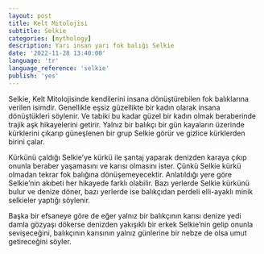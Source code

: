 ```yaml
---
layout: post
title: Kelt Mitolojisi
subtitle: Selkie
categories: [mythology]
description: Yarı insan yarı fok balığı Selkie
date: '2022-11-28 13:40:00'
language: 'tr'
language_reference: 'selkie'
publish: 'yes'
---
```

Selkie, Kelt Mitolojisinde kendilerini insana dönüştürebilen fok balıklarına verilen isimdir. Genellikle eşsiz güzellikte bir kadın olarak insana dönüştükleri söylenir. Ve tabiki bu kadar güzel bir kadın olmak beraberinde trajik aşk hikayelerini getirir.
Yalnız bir balıkçı bir gün kayaların üzerinde kürklerini çıkarıp güneşlenen bir grup Selkie görür ve gizlice kürklerden birini çalar.

Kürkünü çaldığı Selkie’ye kürkü ile şantaj yaparak denizden karaya çıkıp onunla beraber yaşamasını ve karısı olmasını ister. Çünkü Selkie kürkü olmadan tekrar fok balığına dönüşemeyecektir.
Anlatıldığı yere göre Selkie’nin akıbeti her hikayede farklı olabilir. Bazı yerlerde Selkie kürkünü bulur ve denize döner, bazı yerlerde ise balıkçıdan perdeli elli-ayaklı minik selkieler yaptığı söylenir.

Başka bir efsaneye göre de eğer yalnız bir balıkçının karısı denize yedi damla gözyaşı dökerse denizden yakışıklı bir erkek Selkie’nin gelip onunla sevişeceğini, balıkçının karısının yalnız günlerine bir nebze de olsa umut getireceğini söyler.
